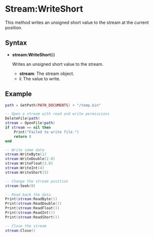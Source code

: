 # Stream:WriteShort #
This method writes an unsigned short value to the stream at the current position.

## Syntax ##
- **stream:WriteShort**(i)

  Writes an unsigned short value to the stream.

  - **stream**: The stream object.
  - **i**: The value to write.

## Example

```lua
path = GetPath(PATH_DOCUMENTS) + "/temp.bin"

-- Open a stream with read and write permissions
DeleteFile(path)
stream = OpenFile(path)
if stream == nil then
    Print("Failed to write file.")
    return 0
end

-- Write some data
stream:WriteByte(1)
stream:WriteDouble(2.0)
stream:WriteFloat(3.0)
stream:WriteInt(4)
stream:WriteShort(5)

-- Change the stream position
stream:Seek(0)

-- Read back the data
Print(stream:ReadByte())
Print(stream:ReadDouble())
Print(stream:ReadFloat())
Print(stream:ReadInt())
Print(stream:ReadShort())

-- Close the stream
stream:Close()
```